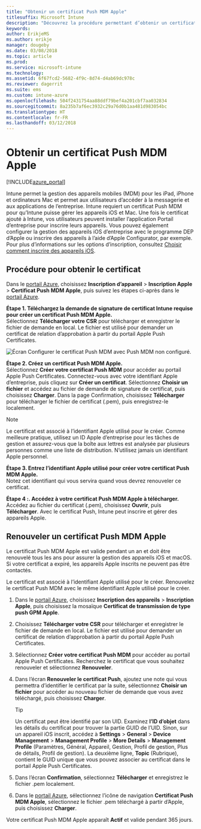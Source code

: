 ```yaml
---
title: "Obtenir un certificat Push MDM Apple"
titlesuffix: Microsoft Intune
description: "Découvrez la procédure permettant d’obtenir un certificat Push MDM Apple pour gérer les appareils iOS avec Intune."
keywords: 
author: ErikjeMS
ms.author: erikje
manager: dougeby
ms.date: 03/08/2018
ms.topic: article
ms.prod: 
ms.service: microsoft-intune
ms.technology: 
ms.assetid: 6f67fcd2-5682-4f9c-8d74-d4ab69dc978c
ms.reviewer: dagerrit
ms.suite: ems
ms.custom: intune-azure
ms.openlocfilehash: 504f2431754aa88ddf79bef4a201cbf7aa032834
ms.sourcegitcommit: 8a235b7af6ec3932c29a76d0b1aa481d983054bc
ms.translationtype: HT
ms.contentlocale: fr-FR
ms.lasthandoff: 03/12/2018
---
```

# <a name="get-an-apple-mdm-push-certificate"></a>Obtenir un certificat Push MDM Apple

[!INCLUDE[azure_portal](./includes/azure_portal.md)]

 Intune permet la gestion des appareils mobiles (MDM) pour les iPad, iPhone et ordinateurs Mac et permet aux utilisateurs d’accéder à la messagerie et aux applications de l’entreprise. Intune requiert un certificat Push MDM pour qu’Intune puisse gérer les appareils iOS et Mac. Une fois le certificat ajouté à Intune, vos utilisateurs peuvent installer l’application Portail d’entreprise pour inscrire leurs appareils. Vous pouvez également configurer la gestion des appareils iOS d’entreprise avec le programme DEP d’Apple ou inscrire des appareils à l’aide d’Apple Configurator, par exemple. Pour plus d’informations sur les options d’inscription, consultez [Choisir comment inscrire des appareils iOS](enrollment-method-choose-ios.md).

## <a name="steps-to-get-your-certificate"></a>Procédure pour obtenir le certificat
Dans le [portail Azure](https://portal.azure.com), choisissez **Inscription d’appareil** > **Inscription Apple** > **Certificat Push MDM Apple**, puis suivez les étapes ci-après dans le [portail Azure](https://portal.azure.com).

**Étape 1. Téléchargez la demande de signature de certificat Intune requise pour créer un certificat Push MDM Apple.**<br>
Sélectionnez **Télécharger votre CSR** pour télécharger et enregistrer le fichier de demande en local. Le fichier est utilisé pour demander un certificat de relation d’approbation à partir du portail Apple Push Certificates.

  ![Écran Configurer le certificat Push MDM avec Push MDM non configuré.](./media/create-mdm-push-certificate.png)

**Étape 2. Créez un certificat Push MDM Apple.**<br>
Sélectionnez **Créer votre certificat Push MDM** pour accéder au portail Apple Push Certificates. Connectez-vous avec votre identifiant Apple d’entreprise, puis cliquez sur **Créer un certificat**. Sélectionnez **Choisir un fichier** et accédez au fichier de demande de signature de certificat, puis choisissez **Charger**. Dans la page Confirmation, choisissez **Télécharger** pour télécharger le fichier de certificat (.pem), puis enregistrez-le localement.

> [!NOTE]
> Le certificat est associé à l’identifiant Apple utilisé pour le créer. Comme meilleure pratique, utilisez un ID Apple d’entreprise pour les tâches de gestion et assurez-vous que la boîte aux lettres est analysée par plusieurs personnes comme une liste de distribution. N’utilisez jamais un identifiant Apple personnel.

**Étape 3. Entrez l’identifiant Apple utilisé pour créer votre certificat Push MDM Apple.**<br>
Notez cet identifiant qui vous servira quand vous devrez renouveler ce certificat.

**Étape 4 :. Accédez à votre certificat Push MDM Apple à télécharger.**<br>
Accédez au fichier du certificat (.pem), choisissez **Ouvrir**, puis **Télécharger**. Avec le certificat Push, Intune peut inscrire et gérer des appareils Apple.

## <a name="renew-apple-mdm-push-certificate"></a>Renouveler un certificat Push MDM Apple
Le certificat Push MDM Apple est valide pendant un an et doit être renouvelé tous les ans pour assurer la gestion des appareils iOS et macOS. Si votre certificat a expiré, les appareils Apple inscrits ne peuvent pas être contactés.

Le certificat est associé à l’identifiant Apple utilisé pour le créer. Renouvelez le certificat Push MDM avec le même identifiant Apple utilisé pour le créer.

1. Dans le [portail Azure](https://portal.azure.com), choisissez **Inscription des appareils** > **Inscription Apple**, puis choisissez la mosaïque **Certificat de transmission de type push GPM Apple**.
2. Choisissez **Télécharger votre CSR** pour télécharger et enregistrer le fichier de demande en local. Le fichier est utilisé pour demander un certificat de relation d’approbation à partir du portail Apple Push Certificates.
3. Sélectionnez **Créer votre certificat Push MDM** pour accéder au portail Apple Push Certificates. Recherchez le certificat que vous souhaitez renouveler et sélectionnez **Renouveler**.
4. Dans l’écran **Renouveler le certificat Push**, ajoutez une note qui vous permettra d’identifier le certificat par la suite, sélectionnez **Choisir un fichier** pour accéder au nouveau fichier de demande que vous avez téléchargé, puis choisissez **Charger**.
   > [!TIP]
   > Un certificat peut être identifié par son UID. Examinez **l’ID d’objet** dans les détails du certificat pour trouver la partie GUID de l’UID. Sinon, sur un appareil iOS inscrit, accédez à **Settings** > **General** > **Device** **Management** > **Management Profile** > **More Details** > **Management Profile** (Paramètres, Général, Appareil, Gestion, Profil de gestion, Plus de détails, Profil de gestion). La deuxième ligne, **Topic** (Rubrique), contient le GUID unique que vous pouvez associer au certificat dans le portail Apple Push Certificates.
 
6. Dans l’écran **Confirmation**, sélectionnez **Télécharger** et enregistrez le fichier .pem localement.
7. Dans le [portail Azure](https://portal.azure.com), sélectionnez l’icône de navigation **Certificat Push MDM Apple**, sélectionnez le fichier .pem téléchargé à partir d’Apple, puis choisissez **Charger**.

Votre certificat Push MDM Apple apparaît **Actif** et valide pendant 365 jours.
